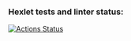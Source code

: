### Hexlet tests and linter status:
[![Actions Status](https://github.com/roman-i-a/java-project-71/workflows/hexlet-check/badge.svg)](https://github.com/roman-i-a/java-project-71/actions)